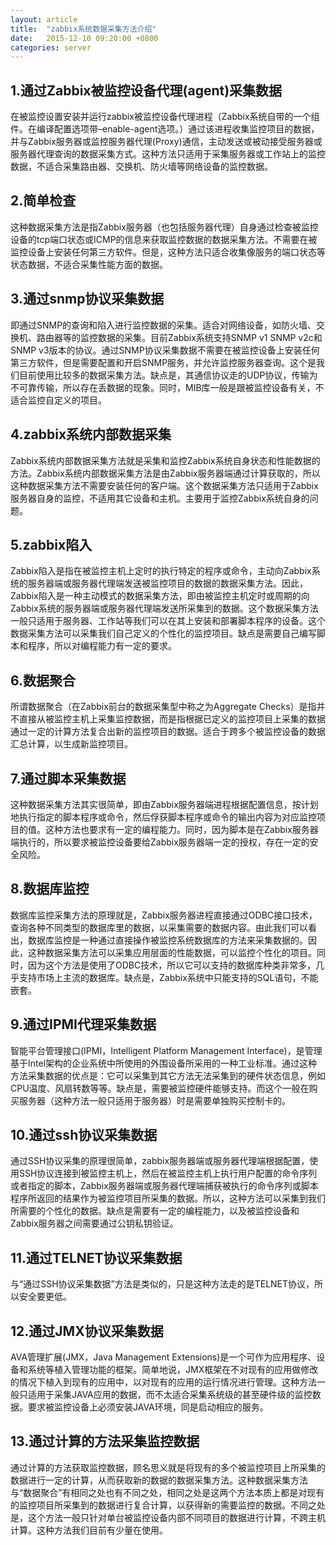 ```yaml
---
layout: article
title:  "zabbix系统数据采集方法介绍"
date:   2015-12-10 09:20:00 +0800
categories: server
---
```


## 1.通过Zabbix被监控设备代理(agent)采集数据 ##

在被监控设置安装并运行zabbix被监控设备代理进程（Zabbix系统自带的一个组件。在编译配置选项带–enable-agent选项。）通过该进程收集监控项目的数据，并与Zabbix服务器或监控服务器代理(Proxy)通信，主动发送或被动接受服务器或服务器代理查询的数据采集方式。这种方法只适用于采集服务器或工作站上的监控数据，不适合采集路由器、交换机、防火墙等网络设备的监控数据。

## 2.简单检查 ##

这种数据采集方法是指Zabbix服务器（也包括服务器代理）自身通过检查被监控设备的tcp端口状态或ICMP的信息来获取监控数据的数据采集方法。不需要在被监控设备上安装任何第三方软件。但是，这种方法只适合收集像服务的端口状态等状态数据，不适合采集性能方面的数据。

## 3.通过snmp协议采集数据 ##

即通过SNMP的查询和陷入进行监控数据的采集。适合对网络设备，如防火墙、交换机、路由器等的监控数据的采集。目前Zabbix系统支持SNMP v1 SNMP v2c和SNMP v3版本的协议。通过SNMP协议采集数据不需要在被监控设备上安装任何第三方软件，但是需要配置和开启SNMP服务，并允许监控服务器查询。这个是我们目前使用比较多的数据采集方法。缺点是，其通信协议走的UDP协议，传输为不可靠传输，所以存在丢数据的现象。同时，MIB库一般是跟被监控设备有关，不适合监控自定义的项目。

## 4.zabbix系统内部数据采集 ##

Zabbix系统内部数据采集方法就是采集和监控Zabbix系统自身状态和性能数据的方法。Zabbix系统内部数据采集方法是由Zabbix服务器端通过计算获取的，所以这种数据采集方法不需要安装任何的客户端。这个数据采集方法只适用于Zabbix服务器自身的监控，不适用其它设备和主机。主要用于监控Zabbix系统自身的问题。

## 5.zabbix陷入 ##

Zabbix陷入是指在被监控主机上定时的执行特定的程序或命令，主动向Zabbix系统的服务器端或服务器代理端发送被监控项目的数据的数据采集方法。因此，Zabbix陷入是一种主动模式的数据采集方法，即由被监控主机定时或周期的向Zabbix系统的服务器端或服务器代理端发送所采集到的数据。这个数据采集方法一般只适用于服务器、工作站等我们可以在其上安装和部署脚本程序的设备。这个数据采集方法可以采集我们自己定义的个性化的监控项目。缺点是需要自己编写脚本和程序，所以对编程能力有一定的要求。

## 6.数据聚合 ##

所谓数据聚合（在Zabbix前台的数据采集型中称之为Aggregate Checks）是指并不直接从被监控主机上采集监控数据，而是指根据已定义的监控项目上采集的数据通过一定的计算方法复合出新的监控项目的数据。适合于跨多个被监控设备的数据汇总计算，以生成新监控项目。

## 7.通过脚本采集数据 ##

这种数据采集方法其实很简单，即由Zabbix服务器端进程根据配置信息，按计划地执行指定的脚本程序或命令，然后俘获脚本程序或命令的输出内容为对应监控项目的值。这种方法也要求有一定的编程能力。同时，因为脚本是在Zabbix服务器端执行的，所以要求被监控设备要给Zabbix服务器端一定的授权，存在一定的安全风险。

## 8.数据库监控 ##

数据库监控采集方法的原理就是，Zabbix服务器进程直接通过ODBC接口技术，查询各种不同类型的数据库里的数据，以采集需要的数据内容。由此我们可以看出，数据库监控是一种通过直接操作被监控系统数据库的方法来采集数据的。因此，这种数据采集方法可以采集应用层面的性能数据，可以监控个性化的项目。同时，因为这个方法是使用了ODBC技术，所以它可以支持的数据库种类非常多，几乎支持市场上主流的数据库。缺点是，Zabbix系统中只能支持的SQL语句，不能嵌套。

## 9.通过IPMI代理采集数据 ##

智能平台管理接口(IPMI，Intelligent Platform Management Interface)，是管理基于Intel架构的企业系统中所使用的外围设备所采用的一种工业标准。通过这种方法采集数据的优点是：它可以采集到其它方法无法采集到的硬件状态信息，例如CPU温度、风扇转数等等。缺点是，需要被监控硬件能够支持。而这个一般在购买服务器（这种方法一般只适用于服务器）时是需要单独购买控制卡的。

## 10.通过ssh协议采集数据 ##

通过SSH协议采集的原理很简单，zabbix服务器端或服务器代理端根据配置，使用SSH协议连接到被监控主机上，然后在被监控主机上执行用户配置的命令序列或者指定的脚本，Zabbix服务器端或服务器代理端捕获被执行的命令序列或脚本程序所返回的结果作为被监控项目所采集的数据。所以，这种方法可以采集到我们所需要的个性化的数据。缺点是需要有一定的编程能力，以及被监控设备和Zabbix服务器之间需要通过公钥私钥验证。

## 11.通过TELNET协议采集数据 ##

与“通过SSH协议采集数据”方法是类似的，只是这种方法走的是TELNET协议，所以安全要更低。

## 12.通过JMX协议采集数据 ##

AVA管理扩展(JMX，Java Management Extensions)是一个可作为应用程序、设备和系统等植入管理功能的框架。简单地说，JMX框架在不对现有的应用做修改的情况下植入到现有的应用中，以对现有的应用的运行情况进行管理。这种方法一般只适用于采集JAVA应用的数据，而不太适合采集系统级的甚至硬件级的监控数据。要求被监控设备上必须安装JAVA环境，同是启动相应的服务。

## 13.通过计算的方法采集监控数据 ##

通过计算的方法获取监控数据，顾名思义就是将现有的多个被监控项目上所采集的数据进行一定的计算，从而获取新的数据的数据采集方法。这种数据采集方法与“数据聚合”有相同之处也有不同之处，相同之处是这两个方法本质上都是对现有的监控项目所采集到的数据进行复合计算，以获得新的需要监控的数据。不同之处是，这个方法一般只针对单台被监控设备内部不同项目的数据进行计算，不跨主机计算。这种方法我们目前有少量在使用。